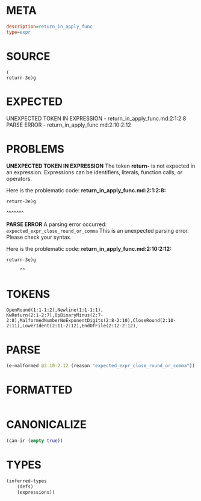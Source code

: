 # META
~~~ini
description=return_in_apply_func
type=expr
~~~
# SOURCE
~~~roc
(
return-3e)g
~~~
# EXPECTED
UNEXPECTED TOKEN IN EXPRESSION - return_in_apply_func.md:2:1:2:8
PARSE ERROR - return_in_apply_func.md:2:10:2:12
# PROBLEMS
**UNEXPECTED TOKEN IN EXPRESSION**
The token **return-** is not expected in an expression.
Expressions can be identifiers, literals, function calls, or operators.

Here is the problematic code:
**return_in_apply_func.md:2:1:2:8:**
```roc
return-3e)g
```
^^^^^^^


**PARSE ERROR**
A parsing error occurred: `expected_expr_close_round_or_comma`
This is an unexpected parsing error. Please check your syntax.

Here is the problematic code:
**return_in_apply_func.md:2:10:2:12:**
```roc
return-3e)g
```
         ^^


# TOKENS
~~~zig
OpenRound(1:1-1:2),Newline(1:1-1:1),
KwReturn(2:1-2:7),OpBinaryMinus(2:7-2:8),MalformedNumberNoExponentDigits(2:8-2:10),CloseRound(2:10-2:11),LowerIdent(2:11-2:12),EndOfFile(2:12-2:12),
~~~
# PARSE
~~~clojure
(e-malformed @2.10-2.12 (reason "expected_expr_close_round_or_comma"))
~~~
# FORMATTED
~~~roc

~~~
# CANONICALIZE
~~~clojure
(can-ir (empty true))
~~~
# TYPES
~~~clojure
(inferred-types
	(defs)
	(expressions))
~~~
